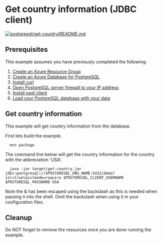 
# Get country information (JDBC client)

[![postgresql/get-country/README.md](https://github.com/Azure-Samples/java-on-azure-examples/actions/workflows/postgresql_get-country_README_md.yml/badge.svg)](https://github.com/Azure-Samples/java-on-azure-examples/actions/workflows/postgresql_get-country_README_md.yml)

## Prerequisites

This example assumes you have previously completed the following:

1. [Create an Azure Resource Group](../../../general/group/create/README.md)
1. [Create an Azure Database for PostgreSQL](../create/)
1. [Install curl](https://curl.haxx.se/download.html)
1. [Open PostgreSQL server firewall to your IP address](../open-firewall-to-your-ip/)
1. [Install psql client](https://www.postgresql.org/download/)
1. [Load your PostgreSQL database with your data](load-your-postgresql-database-with-data/README.md)

<!-- workflow.include(../load-your-postgresql-database-with-data/README.md) -->

## Get country information

This example will get country information from the database.

<!-- workflow.run()

  cd postgresql/get-country

  -->

First lets build the example.

```shell
  mvn package
```

The command line below will get the country information for the country with
the abbreviation 'USA'.

```shell
  java -jar target/get-country.jar jdbc:postgresql://$POSTGRESQL_DNS_NAME:5432/demo?ssl=true\&sslmode=require $POSTGRESQL_CLIENT_USERNAME $POSTGRESQL_PASSWORD USA
```

Note the & has been escaped using the backslash as this is needed when passing
it into the shell. Omit the backslash when using it in your configuration files.

<!-- workflow.run()

  cd ../..

  -->

## Cleanup

Do NOT forget to remove the resources once you are done running the example.

<!-- workflow.directOnly()

  az group delete --name $RESOURCE_GROUP --yes || true

  -->
